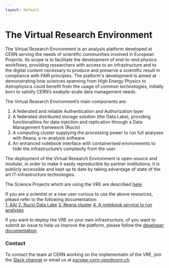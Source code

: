 ```yaml
---
layout: default
---
```


# The Virtual Research Environment

The Virtual Research Environment is an analysis platform developed at CERN serving the needs of scientific communities involved in European Projects. 
Its scope is to facilitate the development of end-to-end physics workflows, providing researchers with access to an infrastructure and to the digital content necessary to produce and preserve a scientific result in compliance with FAIR principles. 
The platform's development is aimed at demonstrating how sciences spanning from High Energy Physics to Astrophysics could benefit from the usage of common technologies, initially born to satisfy CERN’s exabyte-scale data management needs. 

The Virtual Research Environment’s main components are:
1.  A federated and reliable Authentication and Authorization layer 
2.  A federated distributed storage solution (the Data Lake), providing functionalities for data injection and replication through a Data Management framework (Rucio)
3. A computing cluster supplying the processing power to run full analyses with Reana, a re-analysis software
4. An enhanced notebook interface with containerised environments to hide the infrastructure’s complexity from the user. 

The deployment of the Virtual Research Environment is open-source and modular, in order to make it easily reproducible by partner institutions; it is publicly accessible and kept up to date by taking advantage of state of the art IT-infrastructure technologies.

The Science Projects which are using the VRE are described [here](https://escape2020.pages.in2p3.fr/virtual-environment/home/). 

If you are a scientist or a new user curious to use the above resources, please refer to the following documentation:  
[1. AAI](docs/auth.md)
[2. Rucio Data Lake](docs/rucio.md)
[3. Reana cluster](docs/reana.md)
[4. A notebook service to run analyses](docs/notebook.md)

If you want to deploy the VRE on your own infrastructure, of you want to submit an issue to help us improve the platform, please follow the [developer documentation](docs/developer.md). 
 
### Contact

To contact the team at CERN working on the implementatin of the VRE, join the [Slack channel](https://eosc-escape.slack.com/archives/C03Q65M1U5V) or email us at *escape-cern-ops@cern.ch*. 
